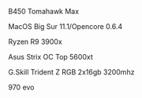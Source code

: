 B450 Tomahawk Max

MacOS Big Sur 11.1/Opencore 0.6.4

Ryzen R9 3900x

Asus Strix OC Top 5600xt

G.Skill Trident Z RGB 2x16gb 3200mhz

970 evo 
